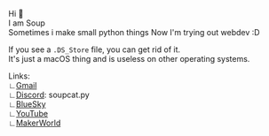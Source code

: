 Hi 👋 <br />
I am Soup <br />
Sometimes i make small python things <be />
Now I'm trying out webdev :D

If you see a `.DS_Store` file, you can get rid of it. <br />
It's just a macOS thing and is useless on other operating systems.

Links: <br />
∟[Gmail](https://mail.google.com/mail/?view=cm&fs=1&to=soupcat.py@gmail.com) <br />
∟[Discord](https://discordapp.com/users/974108638589386823): soupcat.py <br />
∟[BlueSky](https://bsky.app/profile/sleepdepriveddev.bsky.social) <br />
∟[YouTube](https://www.youtube.com/@TheSuperiorCat/videos) <br />
∟[MakerWorld](https://makerworld.com/en/@elsoupo) <br />
